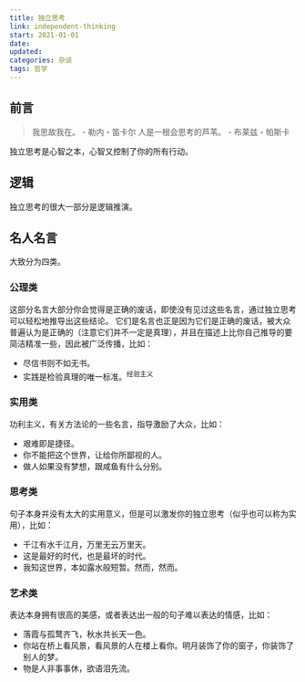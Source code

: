 ```yaml
---
title: 独立思考
link: independent-thinking
start: 2021-01-01
date: 
updated: 
categories: 杂谈
tags: 哲学
---
```


## 前言

> 我思故我在。 - 勒内・笛卡尔
> 人是一根会思考的芦苇。 - 布莱兹・帕斯卡

独立思考是心智之本，心智又控制了你的所有行动。

## 逻辑

独立思考的很大一部分是逻辑推演。

## 名人名言

大致分为四类。

### 公理类

这部分名言大部分你会觉得是正确的废话，即使没有见过这些名言，通过独立思考可以轻松地推导出这些结论。
它们是名言也正是因为它们是正确的废话，被大众普遍认为是正确的（注意它们并不一定是真理），并且在描述上比你自己推导的要简洁精准一些，因此被广泛传播，比如：

- 尽信书则不如无书。
- 实践是检验真理的唯一标准。<sup>经验主义</sup>

### 实用类

功利主义，有关方法论的一些名言，指导激励了大众，比如：

- 艰难即是捷径。
- 你不能把这个世界，让给你所鄙视的人。
- 做人如果没有梦想，跟咸鱼有什么分别。

### 思考类

句子本身并没有太大的实用意义，但是可以激发你的独立思考（似乎也可以称为实用），比如：

- 千江有水千江月，万里无云万里天。
- 这是最好的时代，也是最坏的时代。
- 我知这世界，本如露水般短暂。然而，然而。

### 艺术类

表达本身拥有很高的美感，或者表达出一般的句子难以表达的情感，比如：

- 落霞与孤鹜齐飞，秋水共长天一色。
- 你站在桥上看风景，看风景的人在楼上看你。明月装饰了你的窗子，你装饰了别人的梦。
- 物是人非事事休，欲语泪先流。
